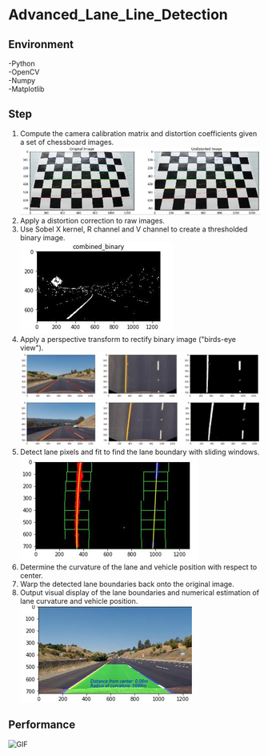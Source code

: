 # Advanced_Lane_Line_Detection

## Environment 
-Python                 
-OpenCV                     
-Numpy                    
-Matplotlib

## Step
1. Compute the camera calibration matrix and distortion coefficients given a set of chessboard images.    
![Image text](https://github.com/Yunying-Chen/Advanced_Lane_Line_Detection/blob/master/img/undistort.jpg)                    
2. Apply a distortion correction to raw images.                                                         
3. Use Sobel X kernel, R channel and V channel to create a thresholded binary image.                         
![Image text](https://github.com/Yunying-Chen/Advanced_Lane_Line_Detection/blob/master/img/binary.jpg)                   
4. Apply a perspective transform to rectify binary image ("birds-eye view").                         
![Image text](https://github.com/Yunying-Chen/Advanced_Lane_Line_Detection/blob/master/img/straightLine.jpg)                 
![Image text](https://github.com/Yunying-Chen/Advanced_Lane_Line_Detection/blob/master/img/CurveLine.jpg)                 
5. Detect lane pixels and fit to find the lane boundary with sliding windows.  
![Image text](https://github.com/Yunying-Chen/Advanced_Lane_Line_Detection/blob/master/img/SlidingWindow.jpg)  
6. Determine the curvature of the lane and vehicle position with respect to center.                                              
7. Warp the detected lane boundaries back onto the original image.                           
8. Output visual display of the lane boundaries and numerical estimation of lane curvature and vehicle position.                       
![Image text](https://github.com/Yunying-Chen/Advanced_Lane_Line_Detection/blob/master/img/FillLane.jpg) 

## Performance
![GIF](https://github.com/Yunying-Chen/Advanced_Lane_Line_Detection/blob/master/img/Animation.gif)
